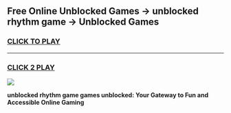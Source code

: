 
## Free Online Unblocked Games → unblocked rhythm game → Unblocked Games
<h3>
<a href="https://premium.freeplayer.one?title=unblocked_rhythm_game&ref=21F">CLICK TO PLAY</a></h3>
<hr>

<h3>
<a href="https://premium.freeplayer.one?title=unblocked_rhythm_game&ref=21F">CLICK 2 PLAY</a>
  
</h3>

<a href="https://premium.freeplayer.one?title=unblocked_rhythm_game&ref=21F/"><img src="https://clearcache.store/games.png"></a>


**unblocked rhythm game games unblocked: Your Gateway to Fun and Accessible Online Gaming**
